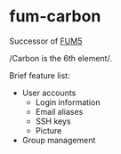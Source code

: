 # fum-carbon

Successor of [FUM5](https://github.com/futurice/futurice-ldap-user-manager)

/Carbon is the 6th element/.

Brief feature list:
- User accounts
    - Login information
    - Email aliases
    - SSH keys
    - Picture
- Group management
